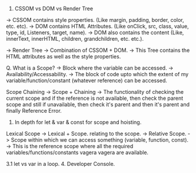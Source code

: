 1. CSSOM vs DOM vs Render Tree

-> CSSOM contains style properties. (Like margin, padding, border, color, etc. etc).
-> DOM contains HTML Attributes. (Like onClick, src, class, value, type, id, Listeners, target, name).
-> DOM also contains the content (Like, innerText, innerHTML, children, grandchildren, etc. etc.).

-> Render Tree -> Combination of CSSOM + DOM.
-> This Tree contains the HTML attributes as well as the style properties.

Q. What is a Scope?
-> Block where the variable can be accessed.
-> Availability/Accessability.
-> The block of code upto which the extent of my variable/function/constant (whatever reference) can be accessed.

Scope Chaining -> Scope + Chaining
-> The functionality of checking the current scope and if the reference is not available, then check the parent scope and still if unavailable, then check it's parent and then it's parent and finally Reference Error.

1. In depth for let & var & const for scope and hoisting.

Lexical Scope -> Lexical + Scope. relating to the scope.
-> Relative Scope.
-> Scope within which we can access something (variable, function, const).
-> This is the reference scope where all the required variables/functions/constants vagera vagera are available.

3.1 let vs var in a loop.
4. Developer Console.